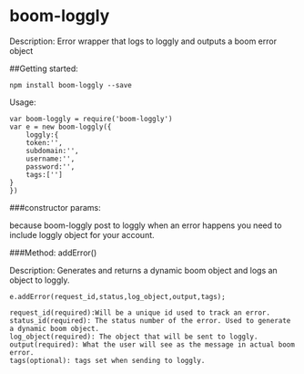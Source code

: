 boom-loggly
===
Description: Error wrapper that logs to loggly and outputs a boom error object

##Getting started:

	npm install boom-loggly --save
Usage:	
	
	var boom-loggly = require('boom-loggly')
	var e = new boom-loggly({
		loggly:{
        token:'',
        subdomain:'',
        username:'',
        password:'',
        tags:['']
    }
	})
	
###constructor params:

because boom-loggly post to loggly when an error happens you need to include loggly object for your account.

###Method:
addError()

Description: Generates and returns a dynamic boom object and logs an object to loggly.

	e.addError(request_id,status,log_object,output,tags);
	
	request_id(required):Will be a unique id used to track an error.
	status_id(required): The status number of the error. Used to generate a dynamic boom object.
	log_object(required): The object that will be sent to loggly.
	output(required): What the user will see as the message in actual boom error.
	tags(optional): tags set when sending to loggly.
	